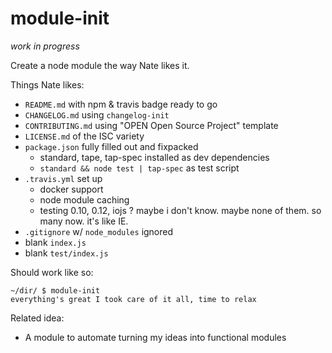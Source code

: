 # module-init

*work in progress*

Create a node module the way Nate likes it.

Things Nate likes:

* `README.md` with npm & travis badge ready to go
* `CHANGELOG.md` using `changelog-init`
* `CONTRIBUTING.md` using "OPEN Open Source Project" template
* `LICENSE.md` of the ISC variety
* `package.json` fully filled out and fixpacked
  * standard, tape, tap-spec installed as dev dependencies
  * `standard && node test | tap-spec` as test script
* `.travis.yml` set up
  * docker support
  * node module caching
  * testing 0.10, 0.12, iojs ? maybe i don't know. maybe none of them. so many now. it's like IE.
* `.gitignore` w/ `node_modules` ignored
* blank `index.js`
* blank `test/index.js`

Should work like so:

```
~/dir/ $ module-init
everything's great I took care of it all, time to relax
```

Related idea:

* A module to automate turning my ideas into functional modules
